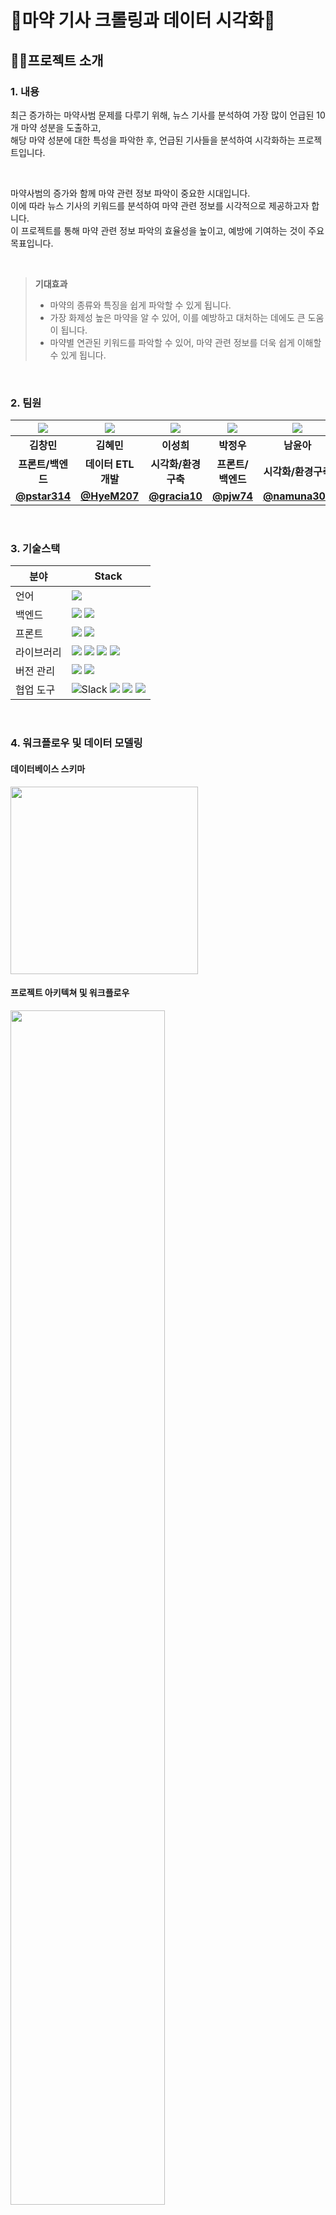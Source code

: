 # 💉마약 기사 크롤링과 데이터 시각화📰

## :technologist:프로젝트 소개 
### 1. 내용
 최근 증가하는 마약사범 문제를 다루기 위해, 뉴스 기사를 분석하여 가장 많이 언급된 10개 마약 성분을 도출하고,   
해당 마약 성분에 대한 특성을 파악한 후, 언급된 기사들을 분석하여 시각화하는 프로젝트입니다.  

<br> 

 마약사범의 증가와 함께 마약 관련 정보 파악이 중요한 시대입니다.  
이에 따라 뉴스 기사의 키워드를 분석하여 마약 관련 정보를 시각적으로 제공하고자 합니다.   
이 프로젝트를 통해 마약 관련 정보 파악의 효율성을 높이고, 예방에 기여하는 것이 주요 목표입니다.  

<br> 

> __기대효과__
> - 마약의 종류와 특징을 쉽게 파악할 수 있게 됩니다. 
> - 가장 화제성 높은 마약을 알 수 있어, 이를 예방하고 대처하는 데에도 큰 도움이 됩니다.
> - 마약별 연관된 키워드를 파악할 수 있어, 마약 관련 정보를 더욱 쉽게 이해할 수 있게 됩니다.


<br> 

### 2. 팀원
|                                                                  ![](https://ca.slack-edge.com/T04T8V1DKG9-U05209406F7-4c684b0ccd91-512)                                                                   |                                                                    ![](https://ca.slack-edge.com/T04T8V1DKG9-U0522MUCQ58-fb5e28d1fdb8-512)                                                                    |                                                                       ![](https://ca.slack-edge.com/T04T8V1DKG9-U052H9VPSUR-ef4dd2a09f8d-512)                                                                        |                                                                   ![](https://ca.slack-edge.com/T04T8V1DKG9-U0522J1CSUS-38dee3162b48-512)                                                                    |                                                                       ![](https://ca.slack-edge.com/T04T8V1DKG9-U05227DJ2CB-967cd36757ce-512)
| :---------------------------------------------------------------------------------------------------------------------------------------------------------------------------: | :---------------------------------------------------------------------------------------------------------------------------------------------------------------------------------: | :-----------------------------------------------------------------------------------------------------------------------------------------------------------------------------: | :-----------------------------------------------------------------------------------------------------------------------------------------------------------------------: | :-------------------------------------------------------------------------------------------------------------------------------------------------------------------------------:
|                                                            **김창민**                                                                                  |                                                                                   **김혜민**                                                                                    |                                                                                  **이성희**                                                                                  |                                                                               **박정우**                                                                                |                                                                                 **남윤아**
|                                                                            **프론트/백엔드**                                                                            |                                                                            **데이터 ETL 개발**                                                                            |                                                                          **시각화/환경구축**                                                                          |                                                                          **프론트/백엔드**                                                                          |                                                                         **시각화/환경구축**                                                                          |
|                                                                            **[@pstar314](https://github.com/pstar314)**                                                                            |                                                                            **[@HyeM207](https://github.com/HyeM207)**                                                                            |                                                                           **[@gracia10](https://github.com/gracia10)**                                                                          |                                                                          **[@pjw74](https://github.com/pjw74)**                                                                          |                                                                         **[@namuna309](https://github.com/namuna309)**                                                                          |



<br> 

### 3. 기술스택

| 분야        | Stack  |
| --------------- | ------------------------------------------------------------------------------------------------------------------------------------------------------------------------------------------------------------------------------------------------------------------------------------------------------------------------------------------------------------------------------------------------------------------------------------------------ |
| 언어 | <img src="https://img.shields.io/badge/python-3.8-3776AB?style=flat&logo=python&logoColor=white"> |
| 백엔드 |<img src="https://img.shields.io/badge/django-4.2-092E20?style=flat&logo=django&logoColor=white"/>  <img src="https://img.shields.io/badge/sqlite3-003B57?style=flat&logo=sqlite&logoColor=white"/> |
| 프론트 | <img src="https://img.shields.io/badge/html-F05132?style=flat&logo=html5&logoColor=black">  <img src="https://img.shields.io/badge/css-61DAFB?style=flat&logo=css3&logoColor=black"> |
| 라이브러리 | <img src="https://img.shields.io/badge/pandas-150458?style=flat&logo=pandas&logoColor=white"/> <img src="https://img.shields.io/badge/selenium-43B02A?style=flat&logo=selenium&logoColor=white"/> <img src="https://img.shields.io/badge/beautifulsoup-3776AB?style=flat&logo=beautifulsoup&logoColor=white"/> <img src="https://img.shields.io/badge/pyecharts-3776AB?style=flat&logo=pyecharts&logoColor=white"/> |
| 버전 관리 | <img src="https://img.shields.io/badge/git-F05032?style=fflat&logo=git&logoColor=black">  <img src="https://img.shields.io/badge/github-181717?style=flat&logo=github&logoColor=white">  |
| 협업 도구 |  <img alt="Slack" src ="https://img.shields.io/badge/Slack-4A154B.svg?&style=flat&logo=slack&logoColor=white"/> <img src="https://img.shields.io/badge/github-181717?style=flat&logo=github&logoColor=white"/> <img src="https://img.shields.io/badge/notion-000000?style=flat&logo=notion&logoColor=white"/> <img src="https://img.shields.io/badge/gather-380953?style=flat&logo=gather&logoColor=white"/>

<br> 

### 4. 워크플로우 및 데이터 모델링
#### 데이터베이스 스키마
<img src="https://user-images.githubusercontent.com/131341085/237012454-f30ea1a0-85af-4b1b-9357-01d1307e60f0.png" width="300" height="300">

#### 프로젝트 아키텍쳐 및 워크플로우
<img src="https://user-images.githubusercontent.com/131341085/237011578-b4d2446b-5e45-4693-a4ce-74f880d5f959.png" width="70%" height="70%">

<br> 

### 5. 시연

![example](https://user-images.githubusercontent.com/70009161/237039158-cc59bc3d-8279-4a30-a777-c2a83674274d.gif)

<br> 
      
## 🏃‍♂프로젝트 구현
- 공공데이터 [마약류 약물 및 오남용 정보 API](https://www.data.go.kr/data/15058963/openapi.do)를 호출하여 약물 정보를 적재한다.
- 다음 검색창에 '마약' 키워드로 검색하여 조선일보, 연합뉴스, KBS 언론사의 전일 뉴스 기사를 크롤링한다.
- 기사 본문을 분석하여 가장 많이 언급된 10개의 마약류 약물을 도출해 pie chart로 시각화 한다.
- 마약류 약물별로 해당 약물이 언급된 기사 본문을 분석하여 word cloud로 시각화 한다.  
- 마약류 약물 목록 페이지와 상세 페이지를 구현하여 관련 차트와 연결한다.

<br> 

## :memo:참고사항
- 프로젝트 실행 방법
  1. 프로젝트 checkout
  2. 루트 경로(drugsiore/) 에서 shell 실행후 가상환경 생성
      ```
      python -m venv venv
      source venv/bin/activate
      ``` 
  3. 패키지 다운로드
      ```
      pip install -r requirements.txt
      ```
  4. 테이블 생성
      ```
      python manage.py makemigrations
      python manage.py migrate
      ```
  5. 마약 뉴스 크롤러 실행
      ```
      # article, words 초기화 후 적재
      python manage.py crawldata
      ```
  6. 서버 실행
      ```
      python manage.py runserver
      ```
